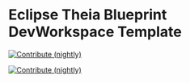 # Eclipse Theia Blueprint DevWorkspace Template

[![Contribute (nightly)](https://img.shields.io/static/v1?label=open%20with&message=🐶%20🍲%20[maintainers%20only]&logo=eclipseche&color=FDB940&labelColor=525C86)](https://che-dogfooding.apps.che-dev.x6e0.p1.openshiftapps.com/#https://github.com/l0rd/theia-blueprint-dwt)

[![Contribute (nightly)](https://img.shields.io/static/v1?label=try%20theia%20on&message=🐶%20🍲%20[maintainers%20only]&logo=eclipseche&color=FDB940&labelColor=525C86)](https://che-dogfooding.apps.che-dev.x6e0.p1.openshiftapps.com/#https://github.com/spring-projects/spring-petclinic&che-editor=https://raw.githubusercontent.com/l0rd/theia-blueprint-dwt/main/theia-blueprint-dwt.yaml)
